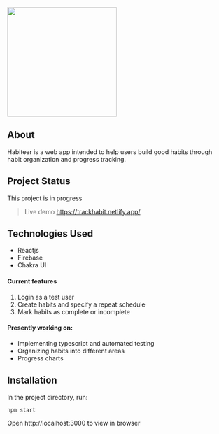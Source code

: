 <img width="250" src="https://user-images.githubusercontent.com/73000930/222848320-993ebde7-67ef-4e5a-9cea-f9b4dba03f9b.png">

## About

Habiteer is a web app intended to help users build good habits through habit organization and progress tracking.

## Project Status

This project is in progress

> Live demo https://trackhabit.netlify.app/

## Technologies Used

-  Reactjs
-  Firebase
-  Chakra UI

#### Current features

1. Login as a test user
2. Create habits and specify a repeat schedule
3. Mark habits as complete or incomplete

#### Presently working on:

-  Implementing typescript and automated testing
-  Organizing habits into different areas
-  Progress charts

## Installation

In the project directory, run:

`npm start`

Open http://localhost:3000 to view in browser
